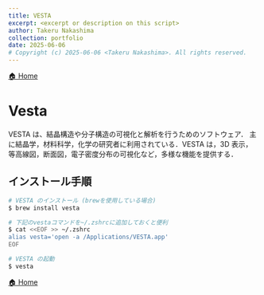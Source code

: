 ```yaml
---
title: VESTA
excerpt: <excerpt or description on this script>
author: Takeru Nakashima
collection: portfolio
date: 2025-06-06
# Copyright (c) 2025-06-06 <Takeru Nakashima>. All rights reserved.
---
```


[🏠 Home](03_permanent_notes/250605_cd-mb/environment_setting/README.md)

# Vesta
VESTA は、結晶構造や分子構造の可視化と解析を行うためのソフトウェア．
主に結晶学，材料科学，化学の研究者に利用されている．VESTA は，3D 表示，等高線図，断面図，電子密度分布の可視化など，多様な機能を提供する．

## インストール手順

``` bash
# VESTA のインストール (brewを使用している場合)
$ brew install vesta

# 下記のvestaコマンドを~/.zshrcに追加しておくと便利
$ cat <<EOF >> ~/.zshrc
alias vesta='open -a /Applications/VESTA.app'
EOF

# VESTA の起動
$ vesta
```

[🏠 Home](03_permanent_notes/250605_cd-mb/environment_setting/README.md)
